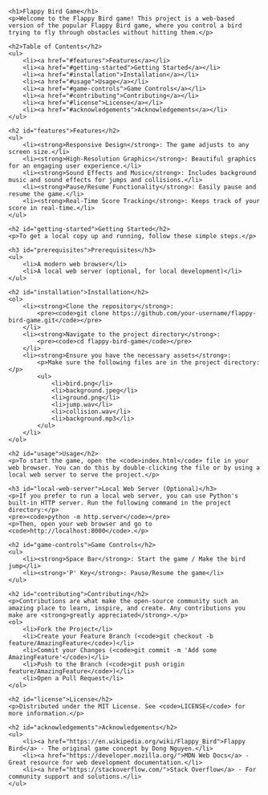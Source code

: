     <h1>Flappy Bird Game</h1>
    <p>Welcome to the Flappy Bird game! This project is a web-based version of the popular Flappy Bird game, where you control a bird trying to fly through obstacles without hitting them.</p>

    <h2>Table of Contents</h2>
    <ul>
        <li><a href="#features">Features</a></li>
        <li><a href="#getting-started">Getting Started</a></li>
        <li><a href="#installation">Installation</a></li>
        <li><a href="#usage">Usage</a></li>
        <li><a href="#game-controls">Game Controls</a></li>
        <li><a href="#contributing">Contributing</a></li>
        <li><a href="#license">License</a></li>
        <li><a href="#acknowledgements">Acknowledgements</a></li>
    </ul>

    <h2 id="features">Features</h2>
    <ul>
        <li><strong>Responsive Design</strong>: The game adjusts to any screen size.</li>
        <li><strong>High-Resolution Graphics</strong>: Beautiful graphics for an engaging user experience.</li>
        <li><strong>Sound Effects and Music</strong>: Includes background music and sound effects for jumps and collisions.</li>
        <li><strong>Pause/Resume Functionality</strong>: Easily pause and resume the game.</li>
        <li><strong>Real-Time Score Tracking</strong>: Keeps track of your score in real-time.</li>
    </ul>

    <h2 id="getting-started">Getting Started</h2>
    <p>To get a local copy up and running, follow these simple steps.</p>

    <h3 id="prerequisites">Prerequisites</h3>
    <ul>
        <li>A modern web browser</li>
        <li>A local web server (optional, for local development)</li>
    </ul>

    <h2 id="installation">Installation</h2>
    <ol>
        <li><strong>Clone the repository</strong>:
            <pre><code>git clone https://github.com/your-username/flappy-bird-game.git</code></pre>
        </li>
        <li><strong>Navigate to the project directory</strong>:
            <pre><code>cd flappy-bird-game</code></pre>
        </li>
        <li><strong>Ensure you have the necessary assets</strong>:
            <p>Make sure the following files are in the project directory:</p>
            <ul>
                <li>bird.png</li>
                <li>background.jpeg</li>
                <li>ground.png</li>
                <li>jump.wav</li>
                <li>collision.wav</li>
                <li>background.mp3</li>
            </ul>
        </li>
    </ol>

    <h2 id="usage">Usage</h2>
    <p>To start the game, open the <code>index.html</code> file in your web browser. You can do this by double-clicking the file or by using a local web server to serve the project.</p>

    <h3 id="local-web-server">Local Web Server (Optional)</h3>
    <p>If you prefer to run a local web server, you can use Python's built-in HTTP server. Run the following command in the project directory:</p>
    <pre><code>python -m http.server</code></pre>
    <p>Then, open your web browser and go to <code>http://localhost:8000</code>.</p>

    <h2 id="game-controls">Game Controls</h2>
    <ul>
        <li><strong>Space Bar</strong>: Start the game / Make the bird jump</li>
        <li><strong>'P' Key</strong>: Pause/Resume the game</li>
    </ul>

    <h2 id="contributing">Contributing</h2>
    <p>Contributions are what make the open-source community such an amazing place to learn, inspire, and create. Any contributions you make are <strong>greatly appreciated</strong>.</p>
    <ol>
        <li>Fork the Project</li>
        <li>Create your Feature Branch (<code>git checkout -b feature/AmazingFeature</code>)</li>
        <li>Commit your Changes (<code>git commit -m 'Add some AmazingFeature'</code>)</li>
        <li>Push to the Branch (<code>git push origin feature/AmazingFeature</code>)</li>
        <li>Open a Pull Request</li>
    </ol>

    <h2 id="license">License</h2>
    <p>Distributed under the MIT License. See <code>LICENSE</code> for more information.</p>

    <h2 id="acknowledgements">Acknowledgements</h2>
    <ul>
        <li><a href="https://en.wikipedia.org/wiki/Flappy_Bird">Flappy Bird</a> - The original game concept by Dong Nguyen.</li>
        <li><a href="https://developer.mozilla.org/">MDN Web Docs</a> - Great resource for web development documentation.</li>
        <li><a href="https://stackoverflow.com/">Stack Overflow</a> - For community support and solutions.</li>
    </ul>


